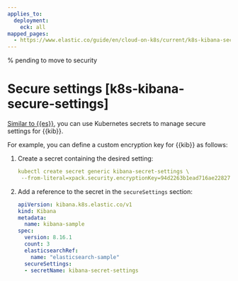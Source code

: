 ```yaml
---
applies_to:
  deployment:
    eck: all
mapped_pages:
  - https://www.elastic.co/guide/en/cloud-on-k8s/current/k8s-kibana-secure-settings.html
---
```


% pending to move to security

# Secure settings [k8s-kibana-secure-settings]

[Similar to {{es}}](../../security/secure-settings.md), you can use Kubernetes secrets to manage secure settings for {{kib}}.

For example, you can define a custom encryption key for {{kib}} as follows:

1. Create a secret containing the desired setting:

    ```yaml
    kubectl create secret generic kibana-secret-settings \
     --from-literal=xpack.security.encryptionKey=94d2263b1ead716ae228277049f19975aff864fb4fcfe419c95123c1e90938cd
    ```

2. Add a reference to the secret in the `secureSettings` section:

    ```yaml
    apiVersion: kibana.k8s.elastic.co/v1
    kind: Kibana
    metadata:
      name: kibana-sample
    spec:
      version: 8.16.1
      count: 3
      elasticsearchRef:
        name: "elasticsearch-sample"
      secureSettings:
      - secretName: kibana-secret-settings
    ```


